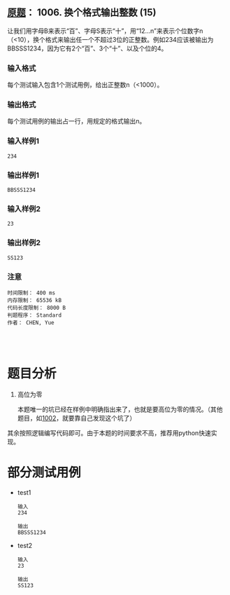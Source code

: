 ##	[原题](https://www.patest.cn/contests/pat-b-practise/1006)： 1006. 换个格式输出整数 (15)

让我们用字母B来表示“百”、字母S表示“十”，用“12...n”来表示个位数字n（<10），换个格式来输出任一个不超过3位的正整数。例如234应该被输出为BBSSS1234，因为它有2个“百”、3个“十”、以及个位的4。

###	输入格式

每个测试输入包含1个测试用例，给出正整数n（<1000）。

###	输出格式

每个测试用例的输出占一行，用规定的格式输出n。

###	输入样例1

	234

###	输出样例1

	BBSSS1234

###	输入样例2

	23

###	输出样例2

	SS123

###	注意

	时间限制： 400 ms
	内存限制： 65536 kB
	代码长度限制： 8000 B
	判题程序： Standard
	作者： CHEN, Yue

<br/><br/>

#	题目分析

1.	高位为零

	本题唯一的坑已经在样例中明确指出来了，也就是要高位为零的情况。（其他题目，如[1002](https://github.com/jJayyyyyyy/cs/tree/master/OJ/PAT/basic_level/1002_%E5%86%99%E5%87%BA%E8%BF%99%E4%B8%AA%E6%95%B0)，就要靠自己发现这个坑了）

其余按照逻辑编写代码即可。由于本题的时间要求不高，推荐用python快速实现。

#	部分测试用例

*	test1

		输入
		234

		输出
		BBSSS1234

*	test2

		输入
		23

		输出
		SS123

